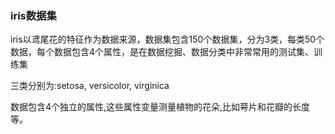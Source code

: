 ### iris数据集

iris以鸢尾花的特征作为数据来源，数据集包含150个数据集，分为3类，每类50个数据，每个数据包含4个属性，是在数据挖掘、数据分类中非常常用的测试集、训练集
 
三类分别为:setosa, versicolor, virginica
 
数据包含4个独立的属性,这些属性变量测量植物的花朵,比如萼片和花瓣的长度等。
